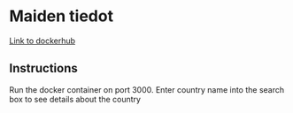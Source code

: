 # Maiden tiedot
[Link to dockerhub](https://cloud.docker.com/repository/docker/salamy1/maiden_tiedot)

## Instructions
Run the docker container on port 3000. 
Enter country name into the search box to see details about the country